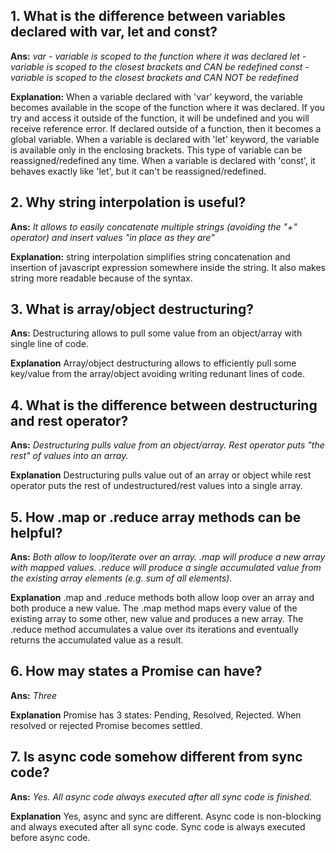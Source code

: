 ## 1. What is the difference between variables declared with var, let and const?
**Ans:** *var - variable is scoped to the function where it was declared
     let - variable is scoped to the closest brackets and CAN be redefined
     const - variable is scoped to the closest brackets and CAN NOT be redefined*

**Explanation:** When a variable declared with 'var' keyword, the variable becomes available in the scope of the function where it was declared.
If you try and access it outside of the function, it will be undefined and you will receive reference error. If declared outside of a function,
then it becomes a global variable.
When a variable is declared with 'let' keyword, the variable is available only in the enclosing brackets. This type of variable can be reassigned/redefined any time.
When a variable is declared with 'const', it behaves exactly like 'let', but it can't be reassigned/redefined.

## 2. Why string interpolation is useful?
**Ans:** *It allows to easily concatenate multiple strings (avoiding the "+" operator) and insert values "in place as they are"*

**Explanation:** string interpolation simplifies string concatenation and insertion of javascript expression somewhere inside the string. It also makes string more readable because of the syntax.

## 3. What is array/object destructuring?
**Ans:** Destructuring allows to pull some value from an object/array with single line of code.

**Explanation** Array/object destructuring allows to efficiently pull some key/value from the array/object avoiding writing redunant lines of code.

## 4. What is the difference between destructuring and rest operator?
**Ans:** *Destructuring pulls value from an object/array. Rest operator puts "the rest" of values into an array.*

**Explanation** Destructuring pulls value out of an array or object while rest operator puts the rest of undestructured/rest values into a single array.

## 5. How .map or .reduce array methods can be helpful?
**Ans:** *Both allow to loop/iterate over an array. .map will produce a new array with mapped values. .reduce will produce a single accumulated value from the existing array elements (e.g. sum of all elements).*

**Explanation** .map and .reduce methods both allow loop over an array and both produce a new value. The .map method maps every value of the existing array to some other, new value and produces a new array. The .reduce method accumulates a value over its iterations and eventually returns the accumulated value as a result.

## 6. How may states a Promise can have?
**Ans:** *Three*

**Explanation** Promise has 3 states: Pending, Resolved, Rejected. When resolved or rejected Promise becomes settled.

## 7. Is async code somehow different from sync code?
**Ans:** *Yes. All async code always executed after all sync code is finished.*

**Explanation** Yes, async and sync are different. Async code is non-blocking and always executed after all sync code. Sync code is always executed before async code.